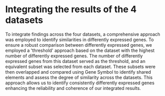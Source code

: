 # Integrating the results of the 4 datasets
To integrate findings across the four datasets, a comprehensive approach was employed to identify similarities in differently expressed genes. To ensure a robust comparison between differently expressed genes, we employed a 'threshold' approach based on the dataset with the highest number of differently expressed genes. The number of differently expressed genes from this dataset served as the threshold, and an equivalent subset was selected from each dataset. These subsets were then overlapped and compared using Gene Symbol to identify shared elements and assess the degree of similarity across the datasets. This approach allows us to identify consistently differently expressed genes enhancing the reliability and coherence of our integrated results.
